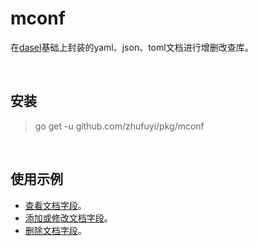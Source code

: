 # mconf

在[dasel](github.com/tomwright/dasel)基础上封装的yaml、json、toml文档进行增删改查库。

<br>

## 安装

> go get -u github.com/zhufuyi/pkg/mconf

<br>

## 使用示例

- [查看文档字段](select_test.go)。
- [添加或修改文档字段](put_test.go)。
- [删除文档字段](delete_test.go)。
